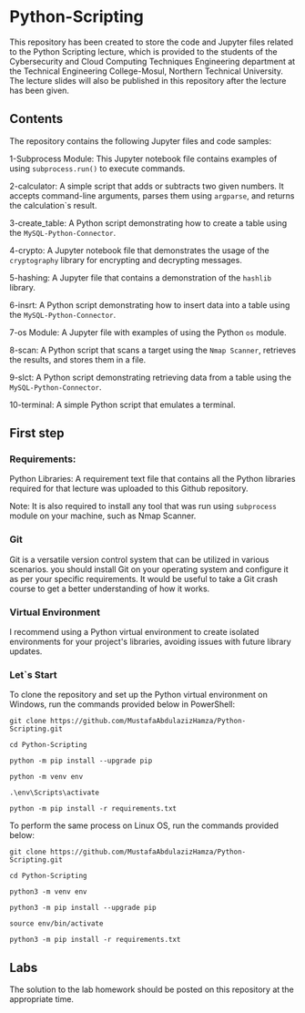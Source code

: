 # Python-Scripting

This repository has been created to store the code and Jupyter files related to the Python Scripting lecture, which is provided to the students of the Cybersecurity and Cloud Computing Techniques Engineering department at the Technical Engineering College-Mosul, Northern Technical University. The lecture slides will also be published in this repository after the lecture has been given.

## Contents

The repository contains the following Jupyter files and code samples:

1-Subprocess Module: This Jupyter notebook file contains examples of using `subprocess.run()` to execute commands.

2-calculator: A simple script that adds or subtracts two given numbers. It accepts command-line arguments, parses them using `argparse`, and returns the calculation`s result.

3-create_table: A Python script demonstrating how to create a table using the `MySQL-Python-Connector`.

4-crypto: A Jupyter notebook file that demonstrates the usage of the `cryptography` library for encrypting and decrypting messages.

5-hashing: A Jupyter file that contains a demonstration of the `hashlib` library.

6-insrt: A Python script demonstrating how to insert data into a table using the `MySQL-Python-Connector`.

7-os Module: A Jupyter file with examples of using the Python `os` module.

8-scan: A Python script that scans a target using the `Nmap Scanner`, retrieves the results, and stores them in a file.

9-slct: A Python script demonstrating retrieving data from a table using the `MySQL-Python-Connector`.

10-terminal: A simple Python script that emulates a terminal.



## First step


### Requirements:

Python Libraries: A requirement text file that contains all the Python libraries required for that lecture was uploaded to this Github repository.

Note: It is also required to install any tool that was run using `subprocess` module on your machine, such as Nmap Scanner.

### Git

Git is a versatile version control system that can be utilized in various scenarios. you should install Git on your operating system and configure it as per your specific requirements. It would be useful to take a Git crash course to get a better understanding of how it works.

### Virtual Environment

I recommend using a Python virtual environment to create isolated environments for your project's libraries, avoiding issues with future library updates.  

### Let`s Start

To clone the repository and set up the Python virtual environment on Windows, run the commands provided below in PowerShell: 

    git clone https://github.com/MustafaAbdulazizHamza/Python-Scripting.git

    cd Python-Scripting 

    python -m pip install --upgrade pip

    python -m venv env

    .\env\Scripts\activate

    python -m pip install -r requirements.txt

To perform the same process on Linux OS, run the commands provided below:

    git clone https://github.com/MustafaAbdulazizHamza/Python-Scripting.git

    cd Python-Scripting

    python3 -m venv env

    python3 -m pip install --upgrade pip

    source env/bin/activate
        
    python3 -m pip install -r requirements.txt  

## Labs

The solution to the lab homework should be posted on this repository at the appropriate time.